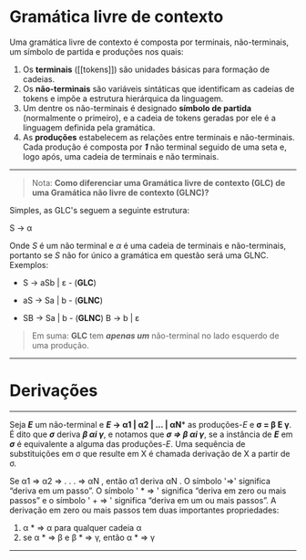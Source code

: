 # Gramática livre de contexto

Uma gramática livre de contexto é composta por terminais, não-terminais, um símbolo de partida e produções nos quais:

1. Os **terminais** ([[tokens]]) são unidades básicas para formação de cadeias.
2. Os **não-terminais** são variáveis sintáticas que identificam as cadeias de tokens e impõe a estrutura hierárquica da linguagem.
3. Um dentre os não-terminais é designado **símbolo de partida** (normalmente o primeiro), e a cadeia de tokens geradas por ele é a linguagem definida pela gramática.
4. As **produções** estabelecem as relações entre terminais e não-terminais. Cada produção é composta por ***1*** não terminal seguido de uma seta e, logo após, uma cadeia de terminais e não terminais.
---
>Nota:  **Como diferenciar uma Gramática livre de contexto (GLC) de uma Gramática não livre de contexto (GLNC)?**

Simples, as GLC's seguem a seguinte estrutura:

S -> α 

Onde *S* é um não terminal e *α* é uma cadeia de terminais e não-terminais, portanto se *S* não for único a gramática em questão será uma GLNC. Exemplos:

- S -> aSb | ε   -   (**GLC**)

- aS -> Sa | b   -   (**GLNC**)

- SB -> Sa | b   -   (**GLNC**)
   B -> b | ε

> Em suma: **GLC** tem ***apenas um*** não-terminal no lado esquerdo de uma produção. 
---

# Derivações
---
Seja ***E*** um não-terminal e ***E* -> α1 | α2 | ... | αN*** as produções-*E*  e **σ = β E γ**. É dito que ***σ*** deriva ***β αi γ***, e notamos que ***σ ⇒ β αi γ***, se a instância de ***E*** em ***σ*** é equivalente a alguma das produções-*E*. Uma sequência de substituições em σ que resulte em X é chamada derivação de X a partir de σ.

Se α1 ⇒ α2 ⇒ . . . ⇒ αN , então α1 deriva αN . O símbolo '⇒' significa “deriva em um passo”. O símbolo ' * ⇒ ' significa “deriva em zero ou mais passos” e o símbolo ' + ⇒ ' significa “deriva em um ou mais passos”. A derivação em zero ou mais passos tem duas importantes propriedades:
1. α * ⇒ α para qualquer cadeia α
2. se α * ⇒ β e β * ⇒ γ, então α * ⇒ γ

---

